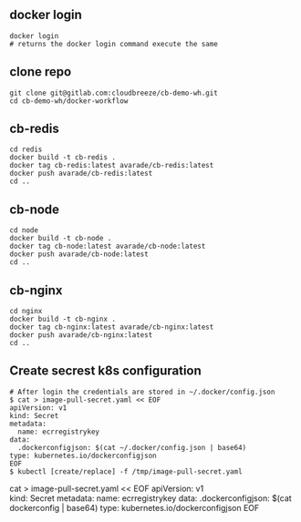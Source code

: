 ## docker login
~~~~
docker login
# returns the docker login command execute the same
~~~~

## clone repo
~~~~
git clone git@gitlab.com:cloudbreeze/cb-demo-wh.git
cd cb-demo-wh/docker-workflow
~~~~

## cb-redis
~~~~
cd redis
docker build -t cb-redis .
docker tag cb-redis:latest avarade/cb-redis:latest
docker push avarade/cb-redis:latest
cd ..
~~~~

## cb-node
~~~~
cd node
docker build -t cb-node .
docker tag cb-node:latest avarade/cb-node:latest
docker push avarade/cb-node:latest
cd ..
~~~~

## cb-nginx
~~~~
cd nginx
docker build -t cb-nginx .
docker tag cb-nginx:latest avarade/cb-nginx:latest
docker push avarade/cb-nginx:latest
cd ..
~~~~

## Create secrest k8s configuration
~~~~
# After login the credentials are stored in ~/.docker/config.json
$ cat > image-pull-secret.yaml << EOF 
apiVersion: v1     
kind: Secret
metadata:
  name: ecrregistrykey
data:
  .dockerconfigjson: $(cat ~/.docker/config.json | base64)
type: kubernetes.io/dockerconfigjson
EOF
$ kubectl [create/replace] -f /tmp/image-pull-secret.yaml
~~~~


cat > image-pull-secret.yaml << EOF 
apiVersion: v1     
kind: Secret
metadata:
  name: ecrregistrykey
data:
  .dockerconfigjson: $(cat dockerconfig | base64)
type: kubernetes.io/dockerconfigjson
EOF